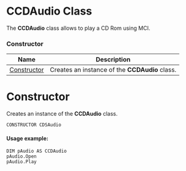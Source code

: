 # CCDAudio Class

The **CCDAudio** class allows to play a CD Rom using MCI.

### Constructor

| Name       | Description |
| ---------- | ----------- |
| [Constructor](#Constructor) | Creates an instance of the **CCDAudio** class. |

# <a name="Constructor"></a>Constructor

Creates an instance of the **CCDAudio** class.

```
CONSTRUCTOR CDSAudio
```

#### Usage example:

```
DIM pAudio AS CCDAudio
pAudio.Open
pAudio.Play
```
